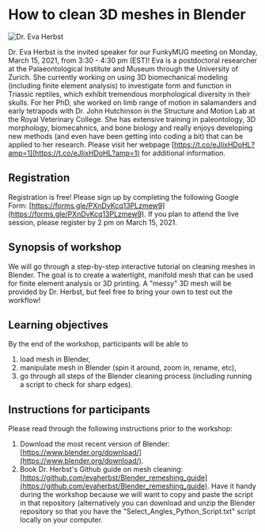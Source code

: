 # How to clean 3D meshes in Blender

![Dr. Eva Herbst](https://pbs.twimg.com/profile_images/1174330476250718209/YbpaGt1Z_400x400.jpg)

Dr. Eva Herbst is the invited speaker for our FunkyMUG meeting on Monday, March 15, 2021, from 3:30 - 4:30 pm (EST)!
Eva is a postdoctoral researcher at the Palaeontological Institute and Museum through the University of Zurich. 
She currently working on using 3D biomechanical modeling (including finite element analysis) to investigate form and function in Triassic reptiles, which exhibit tremendous morphological diversity in their skulls. 
For her PhD, she worked on limb range of motion in salamanders and early tetrapods with Dr. John Hutchinson in the Structure and Motion Lab at the Royal Veterinary College. 
She has extensive training in paleontology, 3D morphology, biomecahnics, and bone biology and really enjoys developing new methods (and even have been getting into coding a bit) that can be applied to her research.
Please visit her webpage [https://t.co/eJIixHDoHL?amp=1](https://t.co/eJIixHDoHL?amp=1) for additional information. 

## Registration
Registration is free! Please sign up by completing the following Google Form: [https://forms.gle/PXnDvKcq13PLzmew9](https://forms.gle/PXnDvKcq13PLzmew9).
If you plan to attend the live session, please register by 2 pm on March 15, 2021. 

## Synopsis of workshop
We will go through a step-by-step interactive tutorial on cleaning meshes in Blender. 
The goal is to create a watertight, manifold mesh that can be used for finite element analysis or 3D printing. 
A "messy" 3D mesh will be provided by Dr. Herbst, but feel free to bring your own to test out the workflow!

## Learning objectives
By the end of the workshop, participants will be able to
1. load mesh in Blender, 
2. manipulate mesh in Blender (spin it around, zoom in, rename, etc), 
3. go through all steps of the Blender cleaning process (including running a script to check for sharp edges).

## Instructions for participants
Please read through the following instructions prior to the workshop:
1. Download the most recent version of Blender: [https://www.blender.org/download/](https://www.blender.org/download/). 
2. Book Dr. Herbst's Github guide on mesh cleaning: [https://github.com/evaherbst/Blender_remeshing_guide](https://github.com/evaherbst/Blender_remeshing_guide). Have it handy during the workshop because we will want to copy and paste the script in that repository (alternatively you can download and unzip the Blender repository so that you have the "Select_Angles_Python_Script.txt" script locally on your computer. 


